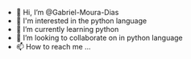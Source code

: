 - 👋 Hi, I’m @Gabriel-Moura-Dias
- 👀 I'm interested in the python language
- 🌱 I’m currently learning python
- 💞️ I’m looking to collaborate on in python language
- 📫 How to reach me ...

<!---
Gabriel-Moura-Dias/Gabriel-Moura-Dias is a ✨ special ✨ repository because its `README.md` (this file) appears on your GitHub profile.
You can click the Preview link to take a look at your changes.
--->
